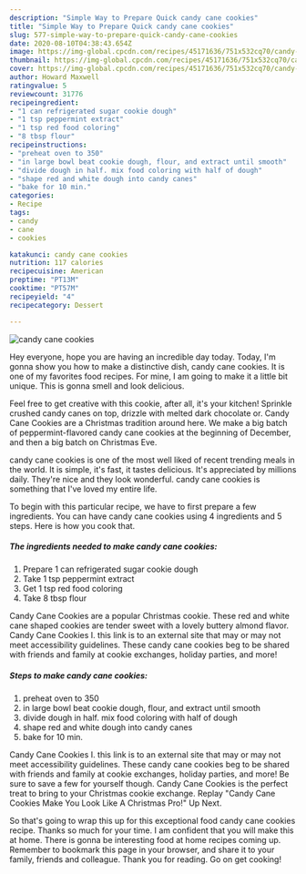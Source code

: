 ```yaml
---
description: "Simple Way to Prepare Quick candy cane cookies"
title: "Simple Way to Prepare Quick candy cane cookies"
slug: 577-simple-way-to-prepare-quick-candy-cane-cookies
date: 2020-08-10T04:38:43.654Z
image: https://img-global.cpcdn.com/recipes/45171636/751x532cq70/candy-cane-cookies-recipe-main-photo.jpg
thumbnail: https://img-global.cpcdn.com/recipes/45171636/751x532cq70/candy-cane-cookies-recipe-main-photo.jpg
cover: https://img-global.cpcdn.com/recipes/45171636/751x532cq70/candy-cane-cookies-recipe-main-photo.jpg
author: Howard Maxwell
ratingvalue: 5
reviewcount: 31776
recipeingredient:
- "1 can refrigerated sugar cookie dough"
- "1 tsp peppermint extract"
- "1 tsp red food coloring"
- "8 tbsp flour"
recipeinstructions:
- "preheat oven to 350"
- "in large bowl beat cookie dough, flour, and extract until smooth"
- "divide dough in half. mix food coloring with half of dough"
- "shape red and white dough into candy canes"
- "bake for 10 min."
categories:
- Recipe
tags:
- candy
- cane
- cookies

katakunci: candy cane cookies 
nutrition: 117 calories
recipecuisine: American
preptime: "PT13M"
cooktime: "PT57M"
recipeyield: "4"
recipecategory: Dessert

---
```



![candy cane cookies](https://img-global.cpcdn.com/recipes/45171636/751x532cq70/candy-cane-cookies-recipe-main-photo.jpg)

Hey everyone, hope you are having an incredible day today. Today, I'm gonna show you how to make a distinctive dish, candy cane cookies. It is one of my favorites food recipes. For mine, I am going to make it a little bit unique. This is gonna smell and look delicious.

Feel free to get creative with this cookie, after all, it&#39;s your kitchen! Sprinkle crushed candy canes on top, drizzle with melted dark chocolate or. Candy Cane Cookies are a Christmas tradition around here. We make a big batch of peppermint-flavored candy cane cookies at the beginning of December, and then a big batch on Christmas Eve.

candy cane cookies is one of the most well liked of recent trending meals in the world. It is simple, it's fast, it tastes delicious. It's appreciated by millions daily. They're nice and they look wonderful. candy cane cookies is something that I've loved my entire life.


To begin with this particular recipe, we have to first prepare a few ingredients. You can have candy cane cookies using 4 ingredients and 5 steps. Here is how you cook that.

<!--inarticleads1-->

##### The ingredients needed to make candy cane cookies:

1. Prepare 1 can refrigerated sugar cookie dough
1. Take 1 tsp peppermint extract
1. Get 1 tsp red food coloring
1. Take 8 tbsp flour


Candy Cane Cookies are a popular Christmas cookie. These red and white cane shaped cookies are tender sweet with a lovely buttery almond flavor. Candy Cane Cookies I. this link is to an external site that may or may not meet accessibility guidelines. These candy cane cookies beg to be shared with friends and family at cookie exchanges, holiday parties, and more! 

<!--inarticleads2-->

##### Steps to make candy cane cookies:

1. preheat oven to 350
1. in large bowl beat cookie dough, flour, and extract until smooth
1. divide dough in half. mix food coloring with half of dough
1. shape red and white dough into candy canes
1. bake for 10 min.


Candy Cane Cookies I. this link is to an external site that may or may not meet accessibility guidelines. These candy cane cookies beg to be shared with friends and family at cookie exchanges, holiday parties, and more! Be sure to save a few for yourself though. Candy Cane Cookies is the perfect treat to bring to your Christmas cookie exchange. Replay &#34;Candy Cane Cookies Make You Look Like A Christmas Pro!&#34; Up Next. 

So that's going to wrap this up for this exceptional food candy cane cookies recipe. Thanks so much for your time. I am confident that you will make this at home. There is gonna be interesting food at home recipes coming up. Remember to bookmark this page in your browser, and share it to your family, friends and colleague. Thank you for reading. Go on get cooking!
